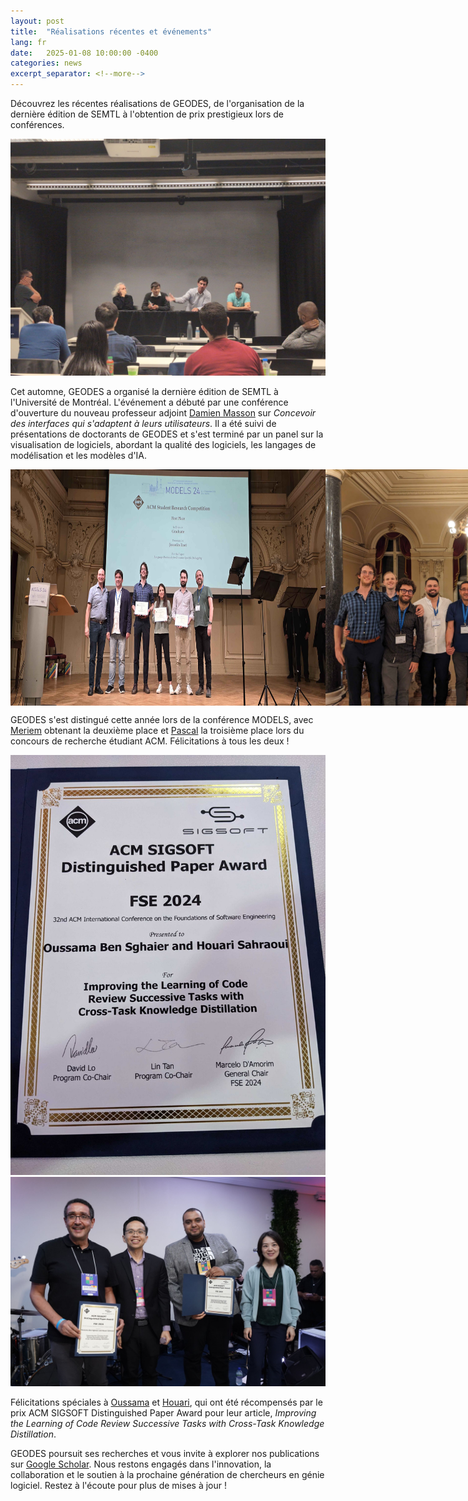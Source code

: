 ```yaml
---
layout: post
title:  "Réalisations récentes et événements"
lang: fr
date:   2025-01-08 10:00:00 -0400
categories: news
excerpt_separator: <!--more-->
---
```


Découvrez les récentes réalisations de GEODES, de l'organisation de la dernière édition de SEMTL à l'obtention de prix prestigieux lors de conférences.

![GEODES hosts SEMTL](/assets/images/20250108/semtl-fall-2024.jpg)

<!--more-->

Cet automne, GEODES a organisé la dernière édition de SEMTL à l'Université de Montréal. L'événement a débuté par une conférence d'ouverture du nouveau professeur adjoint [Damien Masson] sur *Concevoir des interfaces qui s'adaptent à leurs utilisateurs*. Il a été suivi de présentations de doctorants de GEODES et s'est terminé par un panel sur la visualisation de logiciels, abordant la qualité des logiciels, les langages de modélisation et les modèles d'IA.

<div style="display: flex; max-width: 1000px">
    <img style="display: block" src="/assets/images/20250108/meriem-pascal-models-2024.jpg" alt="Meriem and Pascal receiving awards">
    <img style="display: block" src="/assets/images/20250108/geodes-at-models-2024.jpg" alt="GEODES at MODELS 2024">
</div>

GEODES s'est distingué cette année lors de la conférence MODELS, avec [Meriem] obtenant la deuxième place et [Pascal] la troisième place lors du concours de recherche étudiant ACM. Félicitations à tous les deux !


![GEODES at FSE 2024](/assets/images/20250108/oussama-award1.jpg)
![Oussama receiving the award](/assets/images/20250108/oussama-award2.jpg)

Félicitations spéciales à [Oussama] et [Houari], qui ont été récompensés par le prix ACM SIGSOFT Distinguished Paper Award pour leur article, *Improving the Learning of Code Review Successive Tasks with Cross-Task Knowledge Distillation*.

GEODES poursuit ses recherches et vous invite à explorer nos publications sur [Google Scholar]. Nous restons engagés dans l'innovation, la collaboration et le soutien à la prochaine génération de chercheurs en génie logiciel. Restez à l'écoute pour plus de mises à jour !

[Damien Masson]: https://damienmasson.com/
[Meriem]: https://meriembenchaaben.github.io/
[Pascal]: https://pascalarchambault.ca/
[Oussama]: https://oussamasghaier.github.io/
[Houari]: http://www.iro.umontreal.ca/~sahraouh/
[Google Scholar]: https://scholar.google.com/citations?hl=en&user=cfXDStEAAAAJ&view_op=list_works&sortby=pubdate